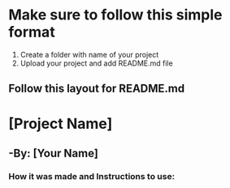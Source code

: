 # Make sure to follow this simple format

1. Create a folder with name of your project
2. Upload your project and add README.md file

## Follow this layout for README.md

# [Project Name]
## -By: [Your Name]

### How it was made and Instructions to use: